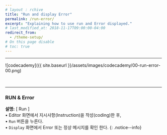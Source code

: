 ```yaml
---
# layout : rchive
title: "Run and display Error"
permalink: /run-error/
excerpt: "Explaining how to use run and Error displayed."
# last_modified_at: 2018-11-17T09:00:00-04:00
redirect_from:
  - /theme-setup/
# On this page disable
# toc: true
---
```

    
    
    
<hr/>

![codecademy]({{ site.baseurl }}/assets/images/codecademy/00-run-error-00.png)    

<br>
<hr/>

### RUN & Error   

**설명:** [ Run ]    
• Editor 화면에서 지시사항(Instruction)을 작성(coding)한 후,    
• `Run` 버튼을 누른다.     
• `Display` 화면에서 Error 또는 정상 메시지를 확인 한다.
{: .notice--info}
